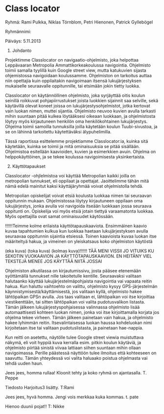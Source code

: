Class locator
==========

Ryhmä:
Rami Pulkka, Niklas Törnblom, Petri Hienonen, Patrick Gyllebögel

Ryhmännimi: 

Päiväys: 
5.11.2013









1. Johdanto

Projektimme Classlocator on navigaatio-ohjelmisto, joka helpottaa Leppävaaran Metropolia Ammattikorkeakoulussa navigointia. Ohjelmisto toimii samalla tyylillä kuin Google street view, mutta katukuvien sijasta ohjemistossa navigoidaan koulussamme. Ohjelmiston on tarkoitus auttaa niin opettajia kuin oppilaitakin navigoimaan itsensä lukujärjestyksen mukaiselle seuraavalle oppitunnille, tai etsimään jokin tietty luokka.

Classlocator on käytännöllinen ohjelmisto, joka syrjäyttää oitis koulun seinillä roikkuvat pohjapiirrustukset joista luokkien sijainnit saa selville, sekä käytävillä olevat koneet joissa on lukujärjestysohjelmistot, jotka kertovat vain luokan nimen, muttei sijantia. Ohjelmisto neuvoo kuvien avulla tarkasti mihin suuntaan pitää kulkea löytääksesi oikeaan luokkaan, ja ohjelmistosta löytyy myös kirjautuneen henkilön oma henkilökohtainen lukujärjestys. Ohjelma toimii samoilla tunnuksilla joilla käytetään koulun Tuubi-sivustoa, ja se on lähinnä tarkoitettu käytettäväksi älypuhelimilla. 

Tässä raportissa esittelemme projektiamme Classlocator:ia, kuinka sitä käytetään, kuinka se toimii ja mitä ominaisuuksia se pitää sisällään. Ohjelmistoa esitellään kaavioiden, kuvien ja esimerkkien avuin. Ohjelma on helppokäyttöinen, ja se tekee koulussa navigoimisesta yksinkertaista. 


2. Käyttötapaukset

Classlocator -ohjlelmistoa voi käyttää Metropolian kaikki joilla on metropolian tunnukset, eli oppilaat ja opettajat. Jaoittelimme tähän mitä nämä edelä mainitut kaksi käyttäjäryhmää voivat ohjelmistolla tehdä.

Metropolian opiskelijat voivat etsiä koulusta luokkaa nimen tai seuraavan oppitunnin mukaan. Ohjelmistossa löytyy kirjautuneen oppilaan oma lukujärjestys, jonka avulla voi navigoida itseään luokkaan jossa seuraava oppitunti on. Opiskelija voi myös etsiä jotain tiettyä varaamatonta luokkaa. Myös opettajilla ovat samat ominaisuudet käytössään.

!!!!!!Teimme kolme erilaista käyttötapauskaaviota. Ensimmäinen kaavio kuvaa tapahtumien kulkua kun luokkaa haetaan lukujärjestyksen avulla seuraavaa oppitunnin sijaintia etsiessä. Toinen kaavioista kuvaa luokan itse määriteltyä hakua, ja vimeinen on yleiskatsaus koko ohjelmiston käytöstä

(eka kuva) 
(toka kuva)
(kolmas kuva)!!!!!! TÄÄ MENI VISSII JO VITUIKS KU SEKOTIN VUOKAAVION JA KÄYTTÖTAPAUSKAAVION. EN HEITÄNY VIEL TEKSTEJÄ MENEE JOS KÄYTTÄÄ NIITÄ JOSSAI

Ohjelmiston alkutilassa on kirjautumissivu, josta pääsee etenemään syöttämällä tunnukset nille takoitetulle kentille. Seuraavaksi valitaan halutaanko käyttää lukujärjestelmäpohjaista navigointia vai vapaata reitin hakua. Kun haluttu vaihtoehto on valittu, ohjelmisto kysyy GPS-järjestelmän käynnistymisestä/käyttämisestä, jos valitaan kyllä, ohjelmisto hakee lähtöpaikan GPSn avulla. Jos taas valitaan ei, lähtöpaikan voi itse kirjoittaa viestikenttään, tai sitten lähtöpaikan voi valita pudotusvalikon listasta. Tämän jälkeen lukujärjestyspohjaisessa valinnassa ohjelmisto lisää automaattisesti kohteen luokan nimen, jonka voi itse kirjoittamalla korjata jos ohjelma tekee virheen. Tämän jälkeen painetaan vain hakua, ja ohjelmisto hakee lyhimmän reitin. Itsevalintaisessa luokan haussa kohdeluokan nimi kirjoitetaan itse tai valitaan pudotuslistasta, ja painetaan hae-nappia.

Kun reitti on asetettu, näytölle tulee Google street viewia muistuttava näkymä, eli voit hyppiä kuva kerralla esim. pitkin koulun käytäviä, ja ohjelmisto piirtää sinistä viivaa lattiaan siihen suuntaan mihin ollaan navigoimassa. Perille päästessä näyttöön tulee ilmoitus että kohteeseen on saavuttu. Tämän yhteydessä voi valita haluaako poistua ohjelmasta vai tehdä uuden haun.
















Jees jees, homma rullaa! Kloonit tehty ja koko ryhmä on ajantasalla. T. Peppe

Tiedosto Harjoitus3 lisätty. T:Rami


Jees jees, hyvä homma. Jengi vois merkkaa kuka kommas. t. pate


Hienoo duunii pojat!! T: Nikke
